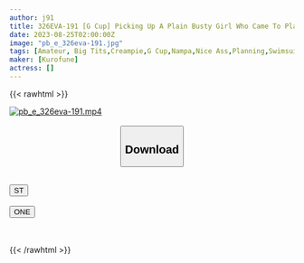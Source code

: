 ```yaml
---
author: j91
title: 326EVA-191 [G Cup] Picking Up A Plain Busty Girl Who Came To Play In The Pool! ! I Refused At First, But When It Became H, The Cowgirl Position Where The Breasts Swayed In The Sullen And Perverted Way Was A Masterpiece Www
date: 2023-08-25T02:00:00Z
image: "pb_e_326eva-191.jpg"
tags: [Amateur, Big Tits,Creampie,G Cup,Nampa,Nice Ass,Planning,Swimsuit,Ultra-Huge Tits]
maker: [Kurofune]
actress: []
---
```



{{< rawhtml >}}

<div class="video" data-videoid="qgepqelPbwTZ2Y">
    <a href="javascript:;">
        <img src="https://my.j91.asia/posts/pb_e_326eva-191/pb_e_326eva-191.jpg" width="WIDTH" height="HEIGHT" alt="pb_e_326eva-191.mp4" loading="lazy">
    </a>
</div>

<script type="text/javascript" src="https://j91.asia/asset/on-demand-st.js"></script>

<br>
  <link rel="stylesheet" href="https://j91.asia/asset/bs5.css">
  
  <center>
  <button class="btn btn-primary" type="button" data-bs-toggle="collapse" data-bs-target=".multi-collapse" aria-expanded="false" aria-controls="multiCollapseExample1 multiCollapseExample2"><h2>Download</h2></button></center>
</p>
<div class="row">
  <div class="col">
    <div class="collapse multi-collapse" id="multiCollapseExample1">
      <div class="card card-body">
	      	      <br>
<div class="buttons">  
<a href="https://streamtape.to/v/qgepqelPbwTZ2Y"><button class="btn-hover color-3"><i class="fa fa-download"></i> ST</button></a></div>
    </div>
  </div>
</div>
  <div class="col">
    <div class="collapse multi-collapse" id="multiCollapseExample2">
      <div class="card card-body">
	      <br>
<div class="buttons">
    <a href="https://oneupload.to/57zv8l2w00ny"><button class="btn-hover color-9"><i class="fa fa-download"></i> ONE</button></a></div>
<br><br>
      </div>
    </div>
  </div>
</div>

{{< /rawhtml >}}